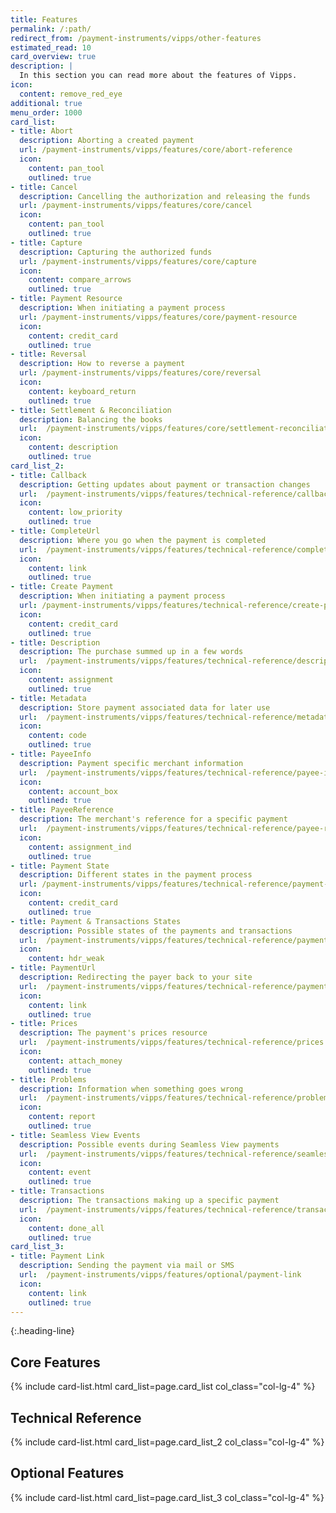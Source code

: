 ```yaml
---
title: Features
permalink: /:path/
redirect_from: /payment-instruments/vipps/other-features
estimated_read: 10
card_overview: true
description: |
  In this section you can read more about the features of Vipps.
icon:
  content: remove_red_eye
additional: true
menu_order: 1000
card_list:
- title: Abort
  description: Aborting a created payment
  url: /payment-instruments/vipps/features/core/abort-reference
  icon:
    content: pan_tool
    outlined: true
- title: Cancel
  description: Cancelling the authorization and releasing the funds
  url: /payment-instruments/vipps/features/core/cancel
  icon:
    content: pan_tool
    outlined: true
- title: Capture
  description: Capturing the authorized funds
  url: /payment-instruments/vipps/features/core/capture
  icon:
    content: compare_arrows
    outlined: true
- title: Payment Resource
  description: When initiating a payment process
  url: /payment-instruments/vipps/features/core/payment-resource
  icon:
    content: credit_card
    outlined: true
- title: Reversal
  description: How to reverse a payment
  url: /payment-instruments/vipps/features/core/reversal
  icon:
    content: keyboard_return
    outlined: true
- title: Settlement & Reconciliation
  description: Balancing the books
  url:  /payment-instruments/vipps/features/core/settlement-reconciliation
  icon:
    content: description
    outlined: true
card_list_2:
- title: Callback
  description: Getting updates about payment or transaction changes
  url:  /payment-instruments/vipps/features/technical-reference/callback
  icon:
    content: low_priority
    outlined: true
- title: CompleteUrl
  description: Where you go when the payment is completed
  url:  /payment-instruments/vipps/features/technical-reference/complete-url
  icon:
    content: link
    outlined: true
- title: Create Payment
  description: When initiating a payment process
  url: /payment-instruments/vipps/features/technical-reference/create-payment
  icon:
    content: credit_card
    outlined: true
- title: Description
  description: The purchase summed up in a few words
  url:  /payment-instruments/vipps/features/technical-reference/description
  icon:
    content: assignment
    outlined: true
- title: Metadata
  description: Store payment associated data for later use
  url:  /payment-instruments/vipps/features/technical-reference/metadata
  icon:
    content: code
    outlined: true
- title: PayeeInfo
  description: Payment specific merchant information
  url:  /payment-instruments/vipps/features/technical-reference/payee-info
  icon:
    content: account_box
    outlined: true
- title: PayeeReference
  description: The merchant's reference for a specific payment
  url:  /payment-instruments/vipps/features/technical-reference/payee-reference
  icon:
    content: assignment_ind
    outlined: true
- title: Payment State
  description: Different states in the payment process
  url: /payment-instruments/vipps/features/technical-reference/payment-state
  icon:
    content: credit_card
    outlined: true
- title: Payment & Transactions States
  description: Possible states of the payments and transactions
  url:  /payment-instruments/vipps/features/technical-reference/payment-transaction-states
  icon:
    content: hdr_weak
- title: PaymentUrl
  description: Redirecting the payer back to your site
  url:  /payment-instruments/vipps/features/technical-reference/payment-url
  icon:
    content: link
    outlined: true
- title: Prices
  description: The payment's prices resource
  url:  /payment-instruments/vipps/features/technical-reference/prices
  icon:
    content: attach_money
    outlined: true
- title: Problems
  description: Information when something goes wrong
  url:  /payment-instruments/vipps/features/technical-reference/problems
  icon:
    content: report
    outlined: true
- title: Seamless View Events
  description: Possible events during Seamless View payments
  url:  /payment-instruments/vipps/features/technical-reference/seamless-view-events
  icon:
    content: event
    outlined: true
- title: Transactions
  description: The transactions making up a specific payment
  url:  /payment-instruments/vipps/features/technical-reference/transactions
  icon:
    content: done_all
    outlined: true
card_list_3:
- title: Payment Link
  description: Sending the payment via mail or SMS
  url:  /payment-instruments/vipps/features/optional/payment-link
  icon:
    content: link
    outlined: true
---
```


{:.heading-line}

## Core Features

{% include card-list.html card_list=page.card_list
    col_class="col-lg-4" %}

## Technical Reference

{% include card-list.html card_list=page.card_list_2
    col_class="col-lg-4" %}

## Optional Features

{% include card-list.html card_list=page.card_list_3
    col_class="col-lg-4" %}
